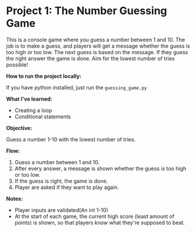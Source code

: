 # Project 1: The Number Guessing Game

This is a console game where you guess a number between 1 and 10. The job is to make a guess, and players will get a message whether the guess is too high or too low. The next guess is based on the message. If they guess the right answer the game is done. Aim for the lowest number of tries possible!

**How to run the project locally:**

If you have python installed, just run the `guessing_game.py`

**What I've learned:**

- Creating a loop
- Conditional statements

**Objective:** 

Guess a number 1-10 with the lowest number of tries.

**Flow:**

1. Guess a number between 1 and 10.
2. After every answer, a message is shown whether the guess is too high or too low.
3. If the guess is right, the game is done.
4. Player are asked if they want to play again.

**Notes:**

- Player inputs are validated(An int 1-10)
- At the start of each game, the current high score (least amount of points) is shown, so that players know what they're supposed to beat.
